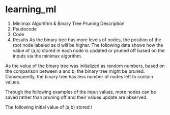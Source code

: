 # learning_ml

1. Minimax Algorithm & Binary Tree Pruning Description
2. Psudocode
3. Code
4. Results
As the binary tree has more levels of nodes, the position of the root node labeled as d will be higher. The following data shows how the value of (a,b) stored in each node is updated or pruned off based on the inputs via the minimax algorithm. </p>

As the value of the binary tree was initialized as random numbers, based on the comparison between a and b, the binary tree might be pruned. Consequently, the binary tree has less number of nodes left to contain values. </p>

Through the following examples of the input values, more nodes can be saved rather than pruning off and their values update are observed. </p>

The following initial value of (a,b) stored i 
